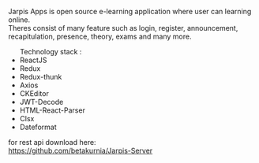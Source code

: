 Jarpis Apps is open source e-learning application where user can learning online. <br/>
Theres consist of many feature such as login, register, announcement, recapitulation, presence, theory, exams and many more.<br/>

<ul>
Technology stack :
  <li>ReactJS</li>
  <li>Redux</li>
   <li>Redux-thunk</li>
   <li>Axios</li>
   <li>CKEditor</li>
   <li>JWT-Decode</li>
   <li>HTML-React-Parser</li>
   <li>Clsx</li>
  <li>Dateformat</li>
</ul>

for rest api download here: <br/>
https://github.com/betakurnia/Jarpis-Server
